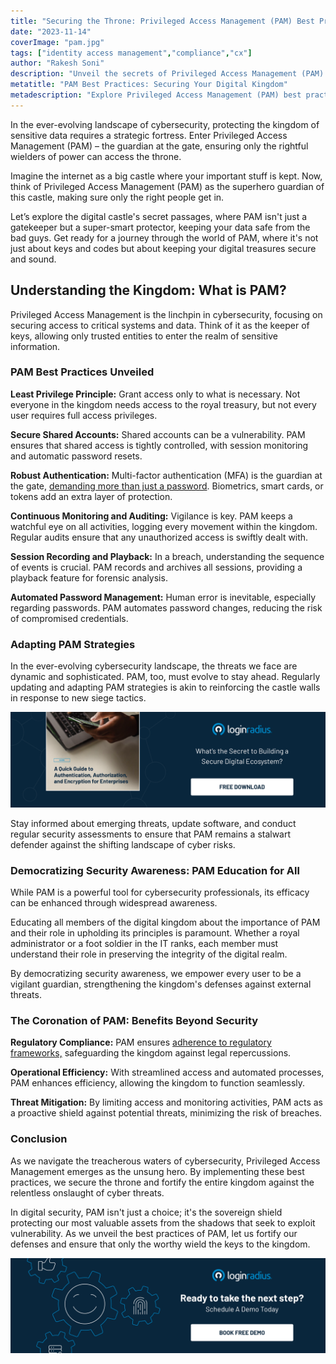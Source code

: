 ```yaml
---
title: "Securing the Throne: Privileged Access Management (PAM) Best Practices Unveiled"
date: "2023-11-14"
coverImage: "pam.jpg"
tags: ["identity access management","compliance","cx"]
author: "Rakesh Soni"
description: "Unveil the secrets of Privileged Access Management (PAM) and fortify your digital castle. Discover key practices like least privilege, secure shared accounts, and robust authentication. PAM is your sovereign shield against cyber threats in the ever-evolving cybersecurity landscape."
metatitle: "PAM Best Practices: Securing Your Digital Kingdom"
metadescription: "Explore Privileged Access Management (PAM) best practices, from the least privilege principle to automated password management. Here’s what you need to know."
---
```


In the ever-evolving landscape of cybersecurity, protecting the kingdom of sensitive data requires a strategic fortress. Enter Privileged Access Management (PAM) – the guardian at the gate, ensuring only the rightful wielders of power can access the throne.

Imagine the internet as a big castle where your important stuff is kept. Now, think of Privileged Access Management (PAM) as the superhero guardian of this castle, making sure only the right people get in. 

Let’s explore the digital castle's secret passages, where PAM isn't just a gatekeeper but a super-smart protector, keeping your data safe from the bad guys. Get ready for a journey through the world of PAM, where it's not just about keys and codes but about keeping your digital treasures secure and sound.

## Understanding the Kingdom: What is PAM?

Privileged Access Management is the linchpin in cybersecurity, focusing on securing access to critical systems and data. Think of it as the keeper of keys, allowing only trusted entities to enter the realm of sensitive information.

### PAM Best Practices Unveiled

**Least Privilege Principle:** Grant access only to what is necessary. Not everyone in the kingdom needs access to the royal treasury, but not every user requires full access privileges.

**Secure Shared Accounts:** Shared accounts can be a vulnerability. PAM ensures that shared access is tightly controlled, with session monitoring and automatic password resets.

**Robust Authentication:** Multi-factor authentication (MFA) is the guardian at the gate, [demanding more than just a password](https://www.loginradius.com/blog/identity/what-is-multi-factor-authentication/). Biometrics, smart cards, or tokens add an extra layer of protection.

**Continuous Monitoring and Auditing:** Vigilance is key. PAM keeps a watchful eye on all activities, logging every movement within the kingdom. Regular audits ensure that any unauthorized access is swiftly dealt with.

**Session Recording and Playback:** In a breach, understanding the sequence of events is crucial. PAM records and archives all sessions, providing a playback feature for forensic analysis.

**Automated Password Management:** Human error is inevitable, especially regarding passwords. PAM automates password changes, reducing the risk of compromised credentials.

### Adapting PAM Strategies

In the ever-evolving cybersecurity landscape, the threats we face are dynamic and sophisticated. PAM, too, must evolve to stay ahead. Regularly updating and adapting PAM strategies is akin to reinforcing the castle walls in response to new siege tactics. 

[![GD-auth,auth,enc](GD-auth,auth,enc.png)](https://www.loginradius.com/resource/a-quick-guide-to-authentication-authorization-and-encryption/)

Stay informed about emerging threats, update software, and conduct regular security assessments to ensure that PAM remains a stalwart defender against the shifting landscape of cyber risks.

### Democratizing Security Awareness: PAM Education for All

While PAM is a powerful tool for cybersecurity professionals, its efficacy can be enhanced through widespread awareness. 

Educating all members of the digital kingdom about the importance of PAM and their role in upholding its principles is paramount. Whether a royal administrator or a foot soldier in the IT ranks, each member must understand their role in preserving the integrity of the digital realm. 

By democratizing security awareness, we empower every user to be a vigilant guardian, strengthening the kingdom's defenses against external threats.

### The Coronation of PAM: Benefits Beyond Security

**Regulatory Compliance:** PAM ensures [adherence to regulatory frameworks,](https://www.loginradius.com/gdpr-and-privacy/) safeguarding the kingdom against legal repercussions.

**Operational Efficiency:** With streamlined access and automated processes, PAM enhances efficiency, allowing the kingdom to function seamlessly.

**Threat Mitigation:** By limiting access and monitoring activities, PAM acts as a proactive shield against potential threats, minimizing the risk of breaches.

### Conclusion

As we navigate the treacherous waters of cybersecurity, Privileged Access Management emerges as the unsung hero. By implementing these best practices, we secure the throne and fortify the entire kingdom against the relentless onslaught of cyber threats.

In digital security, PAM isn't just a choice; it's the sovereign shield protecting our most valuable assets from the shadows that seek to exploit vulnerability. As we unveil the best practices of PAM, let us fortify our defenses and ensure that only the worthy wield the keys to the kingdom.

[![book-a-free-demo-loginradius](../../assets/book-a-demo-loginradius.png)](https://www.loginradius.com/book-a-demo/)